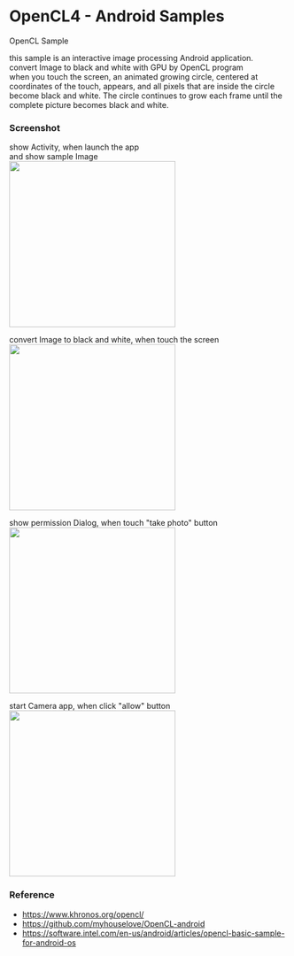 OpenCL4 - Android Samples
===============

OpenCL Sample <br/>

this sample is an interactive image processing Android application. <br/>
convert Image to black and white with GPU by OpenCL program <br/>
when you touch the screen, an animated growing circle, centered at coordinates of the touch, appears, and all pixels that are inside the circle become black and white. The circle continues to grow each frame until the complete picture becomes black and white. <br/>


### Screenshot <br/>
show Activity, when launch the app <br/>
and show sample Image <br/>
<image src="https://raw.githubusercontent.com/ohwada/Android_Samples/master/OpenCL4/screenshot/opencl4_main.png" width="300" /><br/>

convert Image to black and white, when touch the screen
<image src="https://raw.githubusercontent.com/ohwada/Android_Samples/master/OpenCL4/screenshot/opencl4_touch.png" width="300" /><br/>

show permission Dialog, when touch "take photo" button
<image src="https://raw.githubusercontent.com/ohwada/Android_Samples/master/OpenCL4/screenshot/opencl4_permission.png" width="300" /><br/>

start Camera app, when click "allow" button
<image src="https://raw.githubusercontent.com/ohwada/Android_Samples/master/OpenCL4/screenshot/opencl4_camera.png" width="300" /><br/>

### Reference <br/>
- https://www.khronos.org/opencl/
- https://github.com/myhouselove/OpenCL-android
- https://software.intel.com/en-us/android/articles/opencl-basic-sample-for-android-os

